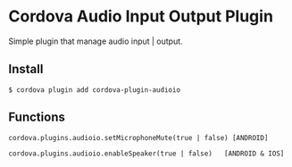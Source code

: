 # Cordova Audio Input Output Plugin

Simple plugin that manage audio input | output.

## Install

    $ cordova plugin add cordova-plugin-audioio

## Functions

    cordova.plugins.audioio.setMicrophoneMute(true | false) [ANDROID]

    cordova.plugins.audioio.enableSpeaker(true | false)   [ANDROID & IOS]
